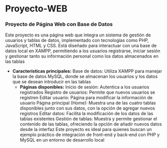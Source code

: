 # Proyecto-WEB

### Proyecto de Página Web con Base de Datos
Este proyecto es una página web que integra un sistema de gestión de usuarios y tablas de datos, implementado con tecnologías como PHP, JavaScript, HTML y CSS. Está diseñado para interactuar con una base de datos local en XAMPP, permitiendo a los usuarios registrarse, iniciar sesión y gestionar tanto su información personal como los datos almacenados en las tablas
- **Características principales:**
  Base de datos: Utiliza XAMPP para manejar la base de datos MySQL, donde se almacenan los usuarios y los datos que se desean introducir en las tablas
    - **Páginas disponibles:**
      Inicio de sesión: Autentica a los usuarios registrados
      Registro de usuarios: Permite que nuevos usuarios se registren
      Editar usuario: Página para modificar la información de usuario
      Página principal (Home): Muestra una de las cuatro tablas disponibles junto con sus datos, con la opción de agregar nuevos registros
      Editar datos: Facilita la modificación de los datos de las tablas existentes
      Gestión de tablas: Muestra y permite gestionar el contenido de las tablas, ofreciendo la opción de añadir nuevos datos desde la interfaz
Este proyecto es ideal para quienes buscan un ejemplo práctico de integración de front-end y back-end con PHP y MySQL en un entorno de desarrollo local
